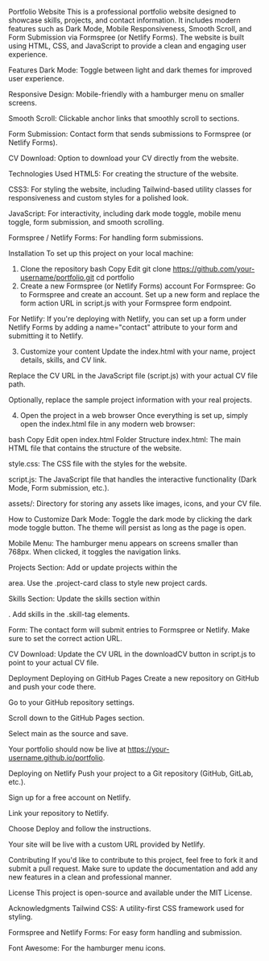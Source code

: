 Portfolio Website
This is a professional portfolio website designed to showcase skills, projects, and contact information. It includes modern features such as Dark Mode, Mobile Responsiveness, Smooth Scroll, and Form Submission via Formspree (or Netlify Forms). The website is built using HTML, CSS, and JavaScript to provide a clean and engaging user experience.

Features
Dark Mode: Toggle between light and dark themes for improved user experience.

Responsive Design: Mobile-friendly with a hamburger menu on smaller screens.

Smooth Scroll: Clickable anchor links that smoothly scroll to sections.

Form Submission: Contact form that sends submissions to Formspree (or Netlify Forms).

CV Download: Option to download your CV directly from the website.

Technologies Used
HTML5: For creating the structure of the website.

CSS3: For styling the website, including Tailwind-based utility classes for responsiveness and custom styles for a polished look.

JavaScript: For interactivity, including dark mode toggle, mobile menu toggle, form submission, and smooth scrolling.

Formspree / Netlify Forms: For handling form submissions.

Installation
To set up this project on your local machine:

1. Clone the repository
bash
Copy
Edit
git clone https://github.com/your-username/portfolio.git
cd portfolio
2. Create a new Formspree (or Netlify Forms) account
For Formspree: Go to Formspree and create an account. Set up a new form and replace the form action URL in script.js with your Formspree form endpoint.

For Netlify: If you're deploying with Netlify, you can set up a form under Netlify Forms by adding a name="contact" attribute to your form and submitting it to Netlify.

3. Customize your content
Update the index.html with your name, project details, skills, and CV link.

Replace the CV URL in the JavaScript file (script.js) with your actual CV file path.

Optionally, replace the sample project information with your real projects.

4. Open the project in a web browser
Once everything is set up, simply open the index.html file in any modern web browser:

bash
Copy
Edit
open index.html
Folder Structure
index.html: The main HTML file that contains the structure of the website.

style.css: The CSS file with the styles for the website.

script.js: The JavaScript file that handles the interactive functionality (Dark Mode, Form submission, etc.).

assets/: Directory for storing any assets like images, icons, and your CV file.

How to Customize
Dark Mode: Toggle the dark mode by clicking the dark mode toggle button. The theme will persist as long as the page is open.

Mobile Menu: The hamburger menu appears on screens smaller than 768px. When clicked, it toggles the navigation links.

Projects Section: Add or update projects within the <section id="projects"> area. Use the .project-card class to style new project cards.

Skills Section: Update the skills section within <section id="skills">. Add skills in the .skill-tag elements.

Form: The contact form will submit entries to Formspree or Netlify. Make sure to set the correct action URL.

CV Download: Update the CV URL in the downloadCV button in script.js to point to your actual CV file.

Deployment
Deploying on GitHub Pages
Create a new repository on GitHub and push your code there.

Go to your GitHub repository settings.

Scroll down to the GitHub Pages section.

Select main as the source and save.

Your portfolio should now be live at https://your-username.github.io/portfolio.

Deploying on Netlify
Push your project to a Git repository (GitHub, GitLab, etc.).

Sign up for a free account on Netlify.

Link your repository to Netlify.

Choose Deploy and follow the instructions.

Your site will be live with a custom URL provided by Netlify.

Contributing
If you'd like to contribute to this project, feel free to fork it and submit a pull request. Make sure to update the documentation and add any new features in a clean and professional manner.

License
This project is open-source and available under the MIT License.

Acknowledgments
Tailwind CSS: A utility-first CSS framework used for styling.

Formspree and Netlify Forms: For easy form handling and submission.

Font Awesome: For the hamburger menu icons.
